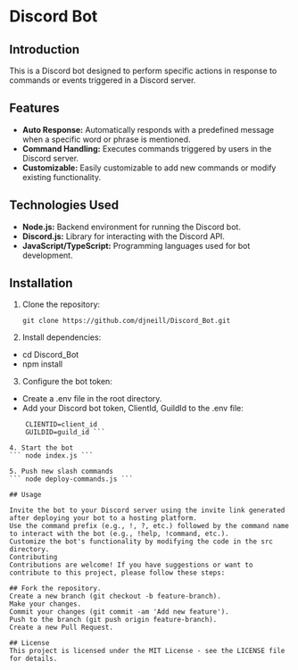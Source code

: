 # Discord Bot

## Introduction

This is a Discord bot designed to perform specific actions in response to commands or events triggered in a Discord server.

## Features

- **Auto Response:** Automatically responds with a predefined message when a specific word or phrase is mentioned.
- **Command Handling:** Executes commands triggered by users in the Discord server.
- **Customizable:** Easily customizable to add new commands or modify existing functionality.

## Technologies Used

- **Node.js:** Backend environment for running the Discord bot.
- **Discord.js:** Library for interacting with the Discord API.
- **JavaScript/TypeScript:** Programming languages used for bot development.

## Installation

1. Clone the repository:

   ``` git clone https://github.com/djneill/Discord_Bot.git ```

2. Install dependencies:

- cd Discord_Bot
- npm install

3. Configure the bot token:
- Create a .env file in the root directory.
- Add your Discord bot token, ClientId, GuildId to the .env file:
``` DISCORD_BOT_TOKEN=your_bot_token_here
    CLIENTID=client_id
    GUILDID=guild_id ```

4. Start the bot 
``` node index.js ```

5. Push new slash commands
``` node deploy-commands.js ```

## Usage

Invite the bot to your Discord server using the invite link generated after deploying your bot to a hosting platform.
Use the command prefix (e.g., !, ?, etc.) followed by the command name to interact with the bot (e.g., !help, !command, etc.).
Customize the bot's functionality by modifying the code in the src directory.
Contributing
Contributions are welcome! If you have suggestions or want to contribute to this project, please follow these steps:

## Fork the repository.
Create a new branch (git checkout -b feature-branch).
Make your changes.
Commit your changes (git commit -am 'Add new feature').
Push to the branch (git push origin feature-branch).
Create a new Pull Request.

## License
This project is licensed under the MIT License - see the LICENSE file for details.

